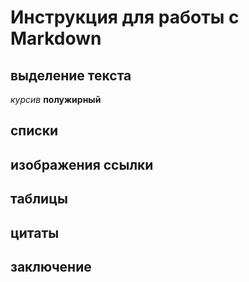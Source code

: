 # Инструкция для работы с Markdown
## выделение текста
*курсив*
**полужирный**
## списки
## изображения ссылки 
## таблицы 
## цитаты
## заключение 
